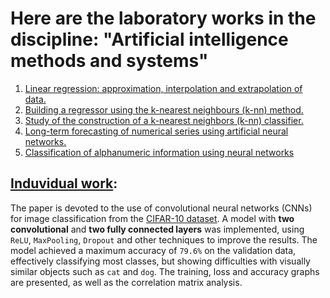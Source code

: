 # Here are the laboratory works in the discipline: "Artificial intelligence methods and systems"

1. [Linear regression: approximation, interpolation and extrapolation of data.](https://github.com/highbrow-228/Artificial-intelligence-methods-and-systems/blob/main/linear_regression.ipynb)
2. [Building a regressor using the k-nearest neighbours (k-nn) method.](https://github.com/highbrow-228/Artificial-intelligence-methods-and-systems/blob/main/knn.ipynb)
3. [Study of the construction of a k-nearest neighbors (k-nn) classifier.](https://github.com/highbrow-228/Artificial-intelligence-methods-and-systems/blob/main/hometask_knn.ipynb)
4. [Long-term forecasting of numerical series using artificial neural networks.](https://github.com/highbrow-228/Artificial-intelligence-methods-and-systems/blob/main/long_term_time_series_forecasting_with_artificial_neural_networks.ipynb)
5. [Classification of alphanumeric information using neural networks](https://github.com/highbrow-228/Artificial-intelligence-methods-and-systems/blob/main/classification_of_alphanumeric_information_using_neural_networks.ipynb)

## [Induvidual work](https://github.com/highbrow-228/Artificial-intelligence-methods-and-systems/tree/main/individual-work):
  The paper is devoted to the use of convolutional neural networks (CNNs) for image classification from the [CIFAR-10 dataset](https://www.kaggle.com/c/cifar-10/overview). A model with **two convolutional** and **two fully connected layers** was implemented, using `ReLU`, `MaxPooling`, `Dropout` and other techniques to improve the results.
  The model achieved a maximum accuracy of `79.6%` on the validation data, effectively classifying most classes, but showing difficulties with visually similar objects such as `cat` and `dog`. The training, loss and accuracy graphs are presented, as well as the correlation matrix analysis.
